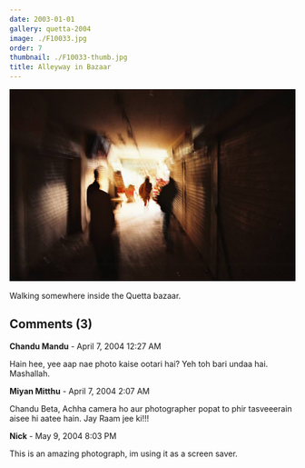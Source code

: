 ```yaml
---
date: 2003-01-01
gallery: quetta-2004
image: ./F10033.jpg
order: 7
thumbnail: ./F10033-thumb.jpg
title: Alleyway in Bazaar
---
```


![Alleyway in Bazaar](./F10033.jpg)

Walking somewhere inside the Quetta bazaar.

<div id="comments">

## Comments (3)

<div id="comment">

**Chandu Mandu** - April  7, 2004 12:27 AM

Hain hee, yee aap nae photo kaise ootari hai? Yeh toh bari undaa hai. Mashallah.

</div>

<div id="comment">

**Miyan Mitthu** - April  7, 2004  2:07 AM

Chandu Beta,
Achha camera ho aur photographer popat to phir tasveeerain aisee hi aatee hain. Jay Raam jee ki!!!

</div>

<div id="comment">

**Nick** - May  9, 2004  8:03 PM

This is an amazing photograph, im using it as a screen saver.

</div>

</div>